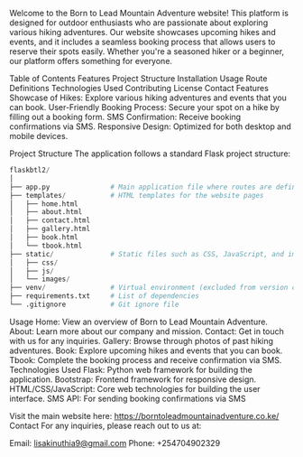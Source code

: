 Welcome to the Born to Lead Mountain Adventure website! This platform is designed for outdoor enthusiasts who are passionate about exploring various hiking adventures. Our website showcases upcoming hikes and events, and it includes a seamless booking process that allows users to reserve their spots easily. Whether you're a seasoned hiker or a beginner, our platform offers something for everyone.

Table of Contents
Features
Project Structure
Installation
Usage
Route Definitions
Technologies Used
Contributing
License
Contact
Features
Showcase of Hikes: Explore various hiking adventures and events that you can book.
User-Friendly Booking Process: Secure your spot on a hike by filling out a booking form.
SMS Confirmation: Receive booking confirmations via SMS.
Responsive Design: Optimized for both desktop and mobile devices.


Project Structure
The application follows a standard Flask project structure:

```python
flaskbtl2/
│
├── app.py               # Main application file where routes are defined
├── templates/           # HTML templates for the website pages
│   ├── home.html
│   ├── about.html
│   ├── contact.html
│   ├── gallery.html
│   ├── book.html
│   └── tbook.html
├── static/              # Static files such as CSS, JavaScript, and images
│   ├── css/
│   ├── js/
│   └── images/
├── venv/                # Virtual environment (excluded from version control)
├── requirements.txt     # List of dependencies
└── .gitignore           # Git ignore file

```
Usage
Home: View an overview of Born to Lead Mountain Adventure.
About: Learn more about our company and mission.
Contact: Get in touch with us for any inquiries.
Gallery: Browse through photos of past hiking adventures.
Book: Explore upcoming hikes and events that you can book.
Tbook: Complete the booking process and receive confirmation via SMS.
Technologies Used
Flask: Python web framework for building the application.
Bootstrap: Frontend framework for responsive design.
HTML/CSS/JavaScript: Core web technologies for building the user interface.
SMS API: For sending booking confirmations via SMS

Visit the main website here: https://borntoleadmountainadventure.co.ke/
Contact
For any inquiries, please reach out to us at:

Email: lisakinuthia9@gmail.com
Phone: +254704902329
